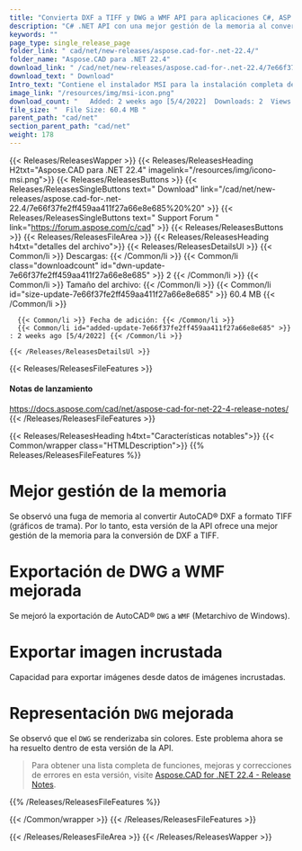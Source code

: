 ```yaml
---
title: "Convierta DXF a TIFF y DWG a WMF API para aplicaciones C#, ASP.NET"
description: "C# .NET API con una mejor gestión de la memoria al convertir AutoCAD® DXF a TIFF, exportar DWG a WMF, exportar imágenes desde datos de imágenes incrustados, renderizado DWG mejorado."
keywords: ""
page_type: single_release_page
folder_link: " cad/net/new-releases/aspose.cad-for-.net-22.4/"
folder_name: "Aspose.CAD para .NET 22.4"
download_link: " /cad/net/new-releases/aspose.cad-for-.net-22.4/7e66f37fe2ff459aa411f27a66e8e685"
download_text: " Download"
Intro_text: "Contiene el instalador MSI para la instalación completa del producto Aspose.CAD para .NET v22...."
image_link: "/resources/img/msi-icon.png"
download_count: "   Added: 2 weeks ago [5/4/2022]  Downloads: 2  Views: 14"
file_size: "  File Size: 60.4 MB "
parent_path: "cad/net"
section_parent_path: "cad/net"
weight: 178
---
```


{{< Releases/ReleasesWapper >}}
{{< Releases/ReleasesHeading H2txt="Aspose.CAD para .NET 22.4" imagelink="/resources/img/icono-msi.png">}}
{{< Releases/ReleasesButtons >}}
{{< Releases/ReleasesSingleButtons text=" Download" link="/cad/net/new-releases/aspose.cad-for-.net-22.4/7e66f37fe2ff459aa411f27a66e8e685%20%20" >}}
{{< Releases/ReleasesSingleButtons text=" Support Forum " link="https://forum.aspose.com/c/cad" >}}
{{< Releases/ReleasesButtons >}}
{{< Releases/ReleasesFileArea >}}
{{< Releases/ReleasesHeading h4txt="detalles del archivo">}}
{{< Releases/ReleasesDetailsUl >}}
{{< Common/li >}} Descargas: {{< /Common/li >}}
{{< Common/li class="downloadcount" id="dwn-update-7e66f37fe2ff459aa411f27a66e8e685" >}} 2 {{< /Common/li >}}
{{< Common/li >}} Tamaño del archivo: {{< /Common/li >}}
{{< Common/li id="size-update-7e66f37fe2ff459aa411f27a66e8e685" >}} 60.4 MB {{< /Common/li >}}

      {{< Common/li >}} Fecha de adición: {{< /Common/li >}}
      {{< Common/li id="added-update-7e66f37fe2ff459aa411f27a66e8e685" >}} : 2 weeks ago [5/4/2022] {{< /Common/li >}}

    {{< /Releases/ReleasesDetailsUl >}}

{{< Releases/ReleasesFileFeatures >}}
<h4>Notas de lanzamiento</h4><div> <a href="https://docs.aspose.com/cad/net/aspose-cad-for-net-22-4-release-notes/">https://docs.aspose.com/cad/net/aspose-cad-for-net-22-4-release-notes/</a></div>
{{< /Releases/ReleasesFileFeatures >}}

{{< Releases/ReleasesHeading h4txt="Características notables">}}
{{< Common/wrapper class="HTMLDescription">}}
{{% Releases/ReleasesFileFeatures %}}

# Mejor gestión de la memoria

Se observó una fuga de memoria al convertir AutoCAD® DXF a formato TIFF (gráficos de trama). Por lo tanto, esta versión de la API ofrece una mejor gestión de la memoria para la conversión de DXF a TIFF.

# Exportación de DWG a WMF mejorada

Se mejoró la exportación de AutoCAD® `DWG` a `WMF` (Metarchivo de Windows).

# Exportar imagen incrustada

Capacidad para exportar imágenes desde datos de imágenes incrustadas.

# Representación `DWG` mejorada

Se observó que el `DWG` se renderizaba sin colores. Este problema ahora se ha resuelto dentro de esta versión de la API.

> Para obtener una lista completa de funciones, mejoras y correcciones de errores en esta versión, visite [Aspose.CAD for .NET 22.4 - Release Notes](https://docs.aspose.com/cad/net/aspose-cad-for-net-22-4-release-notes/).

{{% /Releases/ReleasesFileFeatures %}}

{{< /Common/wrapper >}}
{{< /Releases/ReleasesFileFeatures >}}

{{< /Releases/ReleasesFileArea >}}
{{< /Releases/ReleasesWapper >}}

